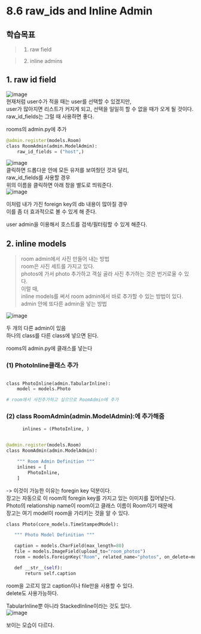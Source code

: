 # 8.6 raw_ids and Inline Admin

## 학습목표

>1. raw field

> 2. inline admins

## 1. raw id field

![image](https://user-images.githubusercontent.com/59404684/90955787-66076780-e4bb-11ea-9f30-04c0f76a444b.png)  
현재처럼 user수가 적을 때는 user를 선택할 수 있겠지만,  
user가 많아지면 리스트가 커지게 되고, 선택을 일일히 할 수 없을 때가 오게 될 것이다.  
raw_id_fields는 그럴 때 사용하면 좋다.  

rooms의 admin.py에 추가

```python
@admin.register(models.Room)
class RoomAdmin(admin.ModelAdmin):
    raw_id_fields = ("host",)
```
![image](https://user-images.githubusercontent.com/59404684/90955790-6dc70c00-e4bb-11ea-8c7e-2bbcd9f6304d.png)  
클릭하면 드롭다운 안에 모든 유저를 보여줬던 것과 달리,  
raw_id_fields를 사용할 경우  
위의 이름을 클릭하면 아래 창을 별도로 띄워준다.  
![image](https://user-images.githubusercontent.com/59404684/90955789-6acc1b80-e4bb-11ea-8f07-7c24f4a3ecd5.png)  

이처럼 내가 가진 foreign key의 db 내용이 많아질 경우  
이를 좀 더 효과적으로 볼 수 있게 해 준다.  

user admin을 이용해서 호스트를 검색/필터링할 수 있게 해준다.    

## 2. inline models  

> room admin에서 사진 만들어 내는 방법   
> room은 사진 세트를 가지고 있다.  
> photos에 가서 photo 추가하고 객실 골라 사진 추가하는 것은 번거로울 수 있다.  
> 이럴 때,  
> inline models를 써서 room admin에서 바로 추가할 수 있는 방법이 있다.  
> admin 안에 또다른 admin을 넣는 방법  

![image](https://user-images.githubusercontent.com/59404684/90955793-70c1fc80-e4bb-11ea-8b65-07cf547a64e5.png)

두 개의 다른 admin이 있음   
하나의 class를 다른 class에 넣으면 된다.  

rooms의 admin.py에 클래스를 넣는다  

### (1) PhotoInline클래스 추가  

```python

class PhotoInline(admin.TabularInline):
    model = models.Photo

# room에서 사진추가하고 싶으므로 RoomAdmin에 추가
```

### (2) class RoomAdmin(admin.ModelAdmin):에 추가해줌

```python
      inlines = (PhotoInline, )


@admin.register(models.Room)
class RoomAdmin(admin.ModelAdmin):

    """ Room Admin Definition """
    inlines = [
        PhotoInline,
    ]
```

->
이것이 가능한 이유는 foregin key 덕분이다.  
장고는 자동으로 이 room의 foregin key를 가지고 있는 이미지를 집어넣는다.  
Photo의 relationship name이 room이고 클래스 이름이 Room이기 때문에    
장고는 여기 model이 room을 가리키는 것을 알 수 있다.  

```python
class Photo(core_models.TimeStampedModel):

   """ Photo Model Definition """

   caption = models.CharField(max_length=80)
   file = models.ImageField(upload_to="room_photos")
   room = models.ForeignKey("Room", related_name="photos", on_delete=models.CASCADE)

   def __str__(self):
       return self.caption
```

room을 고르지 않고 caption이나 file만을 사용할 수 있다.    
delete도 사용가능하다.   


TabularInline뿐 아니라 StackedInline이라는 것도 있다.  
![image](https://user-images.githubusercontent.com/59404684/90955796-74ee1a00-e4bb-11ea-9b1d-7b2029c0932b.png)

보이는 모습이 다르다.

